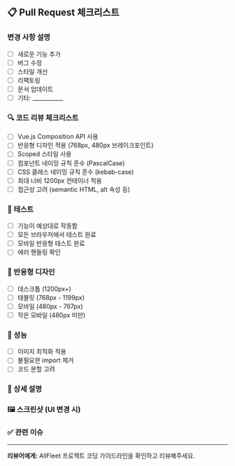 ## 📋 Pull Request 체크리스트

### 변경 사항 설명
- [ ] 새로운 기능 추가
- [ ] 버그 수정
- [ ] 스타일 개선
- [ ] 리팩토링
- [ ] 문서 업데이트
- [ ] 기타: ___________

### 🔍 코드 리뷰 체크리스트
- [ ] Vue.js Composition API 사용
- [ ] 반응형 디자인 적용 (768px, 480px 브레이크포인트)
- [ ] Scoped 스타일 사용
- [ ] 컴포넌트 네이밍 규칙 준수 (PascalCase)
- [ ] CSS 클래스 네이밍 규칙 준수 (kebab-case)
- [ ] 최대 너비 1200px 컨테이너 적용
- [ ] 접근성 고려 (semantic HTML, alt 속성 등)

### 🧪 테스트
- [ ] 기능이 예상대로 작동함
- [ ] 모든 브라우저에서 테스트 완료
- [ ] 모바일 반응형 테스트 완료
- [ ] 에러 핸들링 확인

### 📱 반응형 디자인
- [ ] 데스크톱 (1200px+)
- [ ] 태블릿 (768px - 1199px)
- [ ] 모바일 (480px - 767px)
- [ ] 작은 모바일 (480px 미만)

### 🎯 성능
- [ ] 이미지 최적화 적용
- [ ] 불필요한 import 제거
- [ ] 코드 분할 고려

### 📝 상세 설명
<!-- 변경 사항에 대한 자세한 설명을 작성해주세요 -->

### 🖼️ 스크린샷 (UI 변경 시)
<!-- Before/After 스크린샷을 첨부해주세요 -->

### ✅ 관련 이슈
<!-- 관련된 이슈 번호를 연결해주세요 (예: Fixes #123) -->

---

**리뷰어에게:** AllFleet 프로젝트 코딩 가이드라인을 확인하고 리뷰해주세요.
